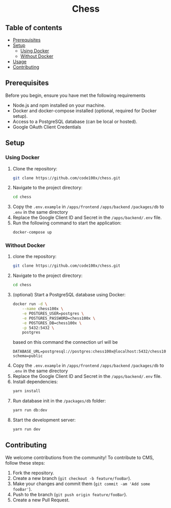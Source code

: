 <h1 align='center'>Chess</h1>

## Table of contents

- [Prerequisites](#prerequisites)
- [Setup](#setup)
  - [Using Docker](#using-docker)
  - [Without Docker](#without-docker)
- [Usage](#usage)
- [Contributing](#contributing)

## Prerequisites

Before you begin, ensure you have met the following requirements

- Node.js and npm installed on your machine.
- Docker and docker-compose installed (optional, required for Docker setup).
- Access to a PostgreSQL database (can be local or hosted).
- Google OAuth Client Credentials

## Setup

### Using Docker

1. Clone the repository:
   ```bash
   git clone https://github.com/code100x/chess.git
   ```
2. Navigate to the project directory:
   ```bash
   cd chess
   ```
3. Copy the `.env.example` in
   `/apps/frontend`
   `/apps/backend`
   `/packages/db`
   to `.env` in the same directory
4. Replace the Google Client ID and Secret in the `/apps/backend/.env` file.
5. Run the following command to start the application:
   ```bash
   docker-compose up
   ```

### Without Docker

1. clone the repository:
   ```bash
   git clone https://github.com/code100x/chess.git
   ```
2. Navigate to the project directory:
   ```bash
   cd chess
   ```
3. (optional) Start a PostgreSQL database using Docker:
   ```bash
   docker run -d \
       --name chess100x \
       -e POSTGRES_USER=postgres \
       -e POSTGRES_PASSWORD=chess100x \
       -e POSTGRES_DB=chess100x \
       -p 5432:5432 \
       postgres
   ```
   based on this command the connection url will be
   ```
   DATABASE_URL=postgresql://postgres:chess100x@localhost:5432/chess100x?schema=public
   ```
4. Copy the `.env.example` in
   `/apps/frontend`
   `/apps/backend`
   `/packages/db`
   to `.env` in the same directory
5. Replace the Google Client ID and Secret in the `/apps/backend/.env` file.
6. Install dependencies:
   ```bash
   yarn install
   ```
7. Run database init in the `/packages/db` folder:
   ```bash
   yarn run db:dev
   ```
8. Start the development server:
   ```bash
   yarn run dev
   ```
   
## Contributing

We welcome contributions from the community! To contribute to CMS, follow these steps:

1. Fork the repository.
2. Create a new branch (`git checkout -b feature/fooBar`).
3. Make your changes and commit them (`git commit -am 'Add some fooBar'`).
4. Push to the branch (`git push origin feature/fooBar`).
5. Create a new Pull Request.

